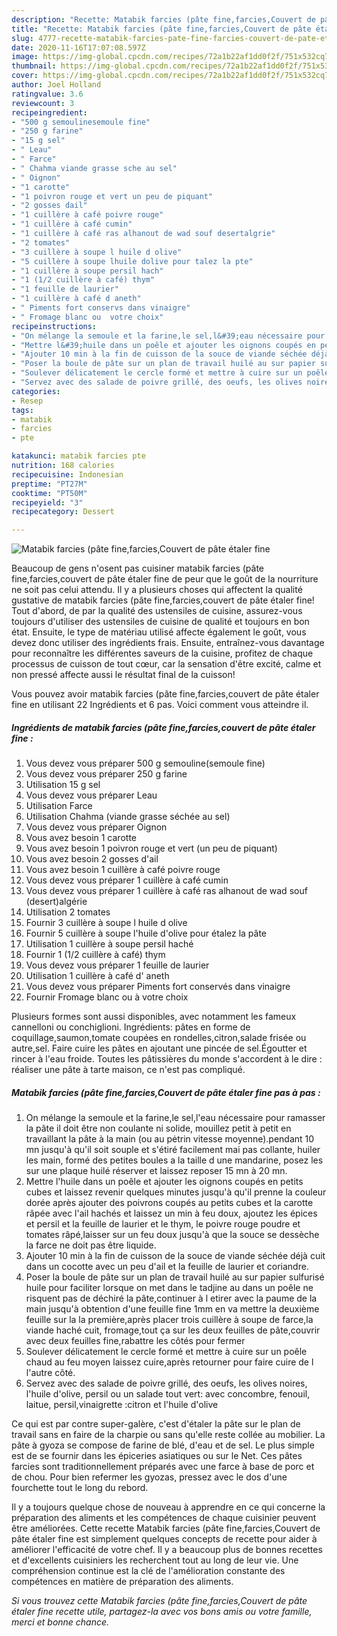 ```yaml
---
description: "Recette: Matabik farcies (pâte fine,farcies,Couvert de pâte étaler fine"
title: "Recette: Matabik farcies (pâte fine,farcies,Couvert de pâte étaler fine"
slug: 4777-recette-matabik-farcies-pate-fine-farcies-couvert-de-pate-etaler-fine
date: 2020-11-16T17:07:08.597Z
image: https://img-global.cpcdn.com/recipes/72a1b22af1dd0f2f/751x532cq70/matabik-farcies-pate-finefarciescouvert-de-pate-etaler-fine-photo-principale-de-la-recette.jpg
thumbnail: https://img-global.cpcdn.com/recipes/72a1b22af1dd0f2f/751x532cq70/matabik-farcies-pate-finefarciescouvert-de-pate-etaler-fine-photo-principale-de-la-recette.jpg
cover: https://img-global.cpcdn.com/recipes/72a1b22af1dd0f2f/751x532cq70/matabik-farcies-pate-finefarciescouvert-de-pate-etaler-fine-photo-principale-de-la-recette.jpg
author: Joel Holland
ratingvalue: 3.6
reviewcount: 3
recipeingredient:
- "500 g semoulinesemoule fine"
- "250 g farine"
- "15 g sel"
- " Leau"
- " Farce"
- " Chahma viande grasse sche au sel"
- " Oignon"
- "1 carotte"
- "1 poivron rouge et vert un peu de piquant"
- "2 gosses dail"
- "1 cuillère à café poivre rouge"
- "1 cuillère à café cumin"
- "1 cuillère à café ras alhanout de wad souf desertalgrie"
- "2 tomates"
- "3 cuillère à soupe l huile d olive"
- "5 cuillère à soupe lhuile dolive pour talez la pte"
- "1 cuillère à soupe persil hach"
- "1 (1/2 cuillère à café) thym"
- "1 feuille de laurier"
- "1 cuillère à café d aneth"
- " Piments fort conservs dans vinaigre"
- " Fromage blanc ou  votre choix"
recipeinstructions:
- "On mélange la semoule et la farine,le sel,l&#39;eau nécessaire pour ramasser la pâte il doit être non coulante ni solide, mouillez petit à petit en travaillant la pâte à la main (ou au pėtrin vitesse moyenne).pendant 10 mn jusqu&#39;à qu&#39;il soit souple et s&#39;étiré facilement mai pas collante, huiler les main, formé des petites boules a la taille d une mandarine, posez les sur une plaque huilé réserver et laissez reposer 15 mn à 20 mn."
- "Mettre l&#39;huile dans un poêle et ajouter les oignons coupés en petits cubes et laissez revenir quelques minutes jusqu&#39;à qu&#39;il prenne la couleur dorée après ajouter des poivrons coupés au petits cubes et la carotte râpée avec l&#39;ail hachés et laissez un min à feu doux, ajoutez les épices et persil et la feuille de laurier et le thym, le poivre rouge poudre et tomates râpé,laisser sur un feu doux jusqu&#39;à que la souce se dessèche la farce ne doit pas être liquide."
- "Ajouter 10 min à la fin de cuisson de la souce de viande séchée déjà cuit dans un cocotte avec un peu d&#39;ail et la feuille de laurier et coriandre."
- "Poser la boule de pâte sur un plan de travail huilé au sur papier sulfurisé huile pour faciliter lorsque on met dans le tadjine au dans un poêle ne risquent pas de déchiré la pâte,continuer à l etirer avec la paume de la main jusqu&#39;à obtention d&#39;une feuille fine 1mm en va mettre la deuxième feuille sur la la première,après placer trois cuillère à soupe de farce,la viande haché cuit, fromage,tout ça sur les deux feuilles de pâte,couvrir avec deux feuilles fine,rabattre les côtés pour fermer"
- "Soulever délicatement le cercle formé et mettre à cuire sur un poêle chaud au feu moyen laissez cuire,après retourner pour faire cuire de l l&#39;autre côté."
- "Servez avec des salade de poivre grillé, des oeufs, les olives noires, l&#39;huile d&#39;olive, persil ou un salade tout vert: avec concombre, fenouil, laitue, persil,vinaigrette :citron et l&#39;huile d&#39;olive"
categories:
- Resep
tags:
- matabik
- farcies
- pte

katakunci: matabik farcies pte 
nutrition: 168 calories
recipecuisine: Indonesian
preptime: "PT27M"
cooktime: "PT50M"
recipeyield: "3"
recipecategory: Dessert

---
```



![Matabik farcies (pâte fine,farcies,Couvert de pâte étaler fine](https://img-global.cpcdn.com/recipes/72a1b22af1dd0f2f/751x532cq70/matabik-farcies-pate-finefarciescouvert-de-pate-etaler-fine-photo-principale-de-la-recette.jpg)

Beaucoup de gens n'osent pas cuisiner matabik farcies (pâte fine,farcies,couvert de pâte étaler fine de peur que le goût de la nourriture ne soit pas celui attendu. Il y a plusieurs choses qui affectent la qualité gustative de matabik farcies (pâte fine,farcies,couvert de pâte étaler fine! Tout d'abord, de par la qualité des ustensiles de cuisine, assurez-vous toujours d'utiliser des ustensiles de cuisine de qualité et toujours en bon état. Ensuite, le type de matériau utilisé affecte également le goût, vous devez donc utiliser des ingrédients frais. Ensuite, entraînez-vous davantage pour reconnaître les différentes saveurs de la cuisine, profitez de chaque processus de cuisson de tout cœur, car la sensation d'être excité, calme et non pressé affecte aussi le résultat final de la cuisson!

<!--inarticleads1-->

Vous pouvez avoir matabik farcies (pâte fine,farcies,couvert de pâte étaler fine en utilisant 22 Ingrédients et 6 pas. Voici comment vous atteindre il.

##### Ingrédients de matabik farcies (pâte fine,farcies,couvert de pâte étaler fine :

1. Vous devez vous préparer 500 g semouline(semoule fine)
1. Vous devez vous préparer 250 g farine
1. Utilisation 15 g sel
1. Vous devez vous préparer  Leau
1. Utilisation  Farce
1. Utilisation  Chahma (viande grasse séchée au sel)
1. Vous devez vous préparer  Oignon
1. Vous avez besoin 1 carotte
1. Vous avez besoin 1 poivron rouge et vert (un peu de piquant)
1. Vous avez besoin 2 gosses d&#39;ail
1. Vous avez besoin 1 cuillère à café poivre rouge
1. Vous devez vous préparer 1 cuillère à café cumin
1. Vous devez vous préparer 1 cuillère à café ras alhanout de wad souf (desert)algérie
1. Utilisation 2 tomates
1. Fournir 3 cuillère à soupe l huile d olive
1. Fournir 5 cuillère à soupe l&#39;huile d&#39;olive pour étalez la pâte
1. Utilisation 1 cuillère à soupe persil haché
1. Fournir 1 (1/2 cuillère à café) thym
1. Vous devez vous préparer 1 feuille de laurier
1. Utilisation 1 cuillère à café d&#39; aneth
1. Vous devez vous préparer  Piments fort conservés dans vinaigre
1. Fournir  Fromage blanc ou à votre choix


Plusieurs formes sont aussi disponibles, avec notamment les fameux cannelloni ou conchiglioni. Ingrédients: pâtes en forme de coquillage,saumon,tomate coupées en rondelles,citron,salade frisée ou autre,sel. Faire cuire les pâtes en ajoutant une pincée de sel.Égoutter et rincer à l&#39;eau froide. Toutes les pâtissières du monde s&#39;accordent à le dire : réaliser une pâte à tarte maison, ce n&#39;est pas compliqué. 

<!--inarticleads2-->

##### Matabik farcies (pâte fine,farcies,Couvert de pâte étaler fine pas à pas :

1. On mélange la semoule et la farine,le sel,l&#39;eau nécessaire pour ramasser la pâte il doit être non coulante ni solide, mouillez petit à petit en travaillant la pâte à la main (ou au pėtrin vitesse moyenne).pendant 10 mn jusqu&#39;à qu&#39;il soit souple et s&#39;étiré facilement mai pas collante, huiler les main, formé des petites boules a la taille d une mandarine, posez les sur une plaque huilé réserver et laissez reposer 15 mn à 20 mn.
1. Mettre l&#39;huile dans un poêle et ajouter les oignons coupés en petits cubes et laissez revenir quelques minutes jusqu&#39;à qu&#39;il prenne la couleur dorée après ajouter des poivrons coupés au petits cubes et la carotte râpée avec l&#39;ail hachés et laissez un min à feu doux, ajoutez les épices et persil et la feuille de laurier et le thym, le poivre rouge poudre et tomates râpé,laisser sur un feu doux jusqu&#39;à que la souce se dessèche la farce ne doit pas être liquide.
1. Ajouter 10 min à la fin de cuisson de la souce de viande séchée déjà cuit dans un cocotte avec un peu d&#39;ail et la feuille de laurier et coriandre.
1. Poser la boule de pâte sur un plan de travail huilé au sur papier sulfurisé huile pour faciliter lorsque on met dans le tadjine au dans un poêle ne risquent pas de déchiré la pâte,continuer à l etirer avec la paume de la main jusqu&#39;à obtention d&#39;une feuille fine 1mm en va mettre la deuxième feuille sur la la première,après placer trois cuillère à soupe de farce,la viande haché cuit, fromage,tout ça sur les deux feuilles de pâte,couvrir avec deux feuilles fine,rabattre les côtés pour fermer
1. Soulever délicatement le cercle formé et mettre à cuire sur un poêle chaud au feu moyen laissez cuire,après retourner pour faire cuire de l l&#39;autre côté.
1. Servez avec des salade de poivre grillé, des oeufs, les olives noires, l&#39;huile d&#39;olive, persil ou un salade tout vert: avec concombre, fenouil, laitue, persil,vinaigrette :citron et l&#39;huile d&#39;olive


Ce qui est par contre super-galère, c&#39;est d&#39;étaler la pâte sur le plan de travail sans en faire de la charpie ou sans qu&#39;elle reste collée au mobilier. La pâte à gyoza se compose de farine de blé, d&#39;eau et de sel. Le plus simple est de se fournir dans les épiceries asiatiques ou sur le Net. Ces pâtes farcies sont traditionnellement préparés avec une farce à base de porc et de chou. Pour bien refermer les gyozas, pressez avec le dos d&#39;une fourchette tout le long du rebord. 

<!--inarticleads1-->

<p>
Il y a toujours quelque chose de nouveau à apprendre en ce qui concerne la préparation des aliments et les compétences de chaque cuisinier peuvent être améliorées. Cette recette Matabik farcies (pâte fine,farcies,Couvert de pâte étaler fine est simplement quelques concepts de recette pour aider à améliorer l'efficacité de votre chef. Il y a beaucoup plus de bonnes recettes et d'excellents cuisiniers les recherchent tout au long de leur vie. Une compréhension continue est la clé de l'amélioration constante des compétences en matière de préparation des aliments.
</p>

<p>
<i>Si vous trouvez cette Matabik farcies (pâte fine,farcies,Couvert de pâte étaler fine recette utile, partagez-la avec vos bons amis ou votre famille, merci et bonne chance.</i>
</p>
